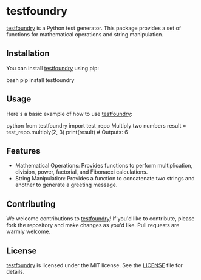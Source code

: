 # testfoundry

[testfoundry](file:///home/frey/Documents/Dev/testfoundry/setup.py#7%2C11-7%2C11) is a Python test generator. This package provides a set of functions for mathematical operations and string manipulation.

## Installation

You can install [testfoundry](file:///home/frey/Documents/Dev/testfoundry/setup.py#7%2C11-7%2C11) using pip:

bash
pip install testfoundry

## Usage

Here's a basic example of how to use [testfoundry](file:///home/frey/Documents/Dev/testfoundry/setup.py#7%2C11-7%2C11):

python
from testfoundry import test_repo
Multiply two numbers
result = test_repo.multiply(2, 3)
print(result) # Outputs: 6

## Features

- Mathematical Operations: Provides functions to perform multiplication, division, power, factorial, and Fibonacci calculations.
- String Manipulation: Provides a function to concatenate two strings and another to generate a greeting message.

## Contributing

We welcome contributions to [testfoundry](file:///home/frey/Documents/Dev/testfoundry/setup.py#7%2C11-7%2C11)! If you'd like to contribute, please fork the repository and make changes as you'd like. Pull requests are warmly welcome.

## License

[testfoundry](file:///home/frey/Documents/Dev/testfoundry/setup.py#7%2C11-7%2C11) is licensed under the MIT license. See the [LICENSE](LICENSE) file for details.